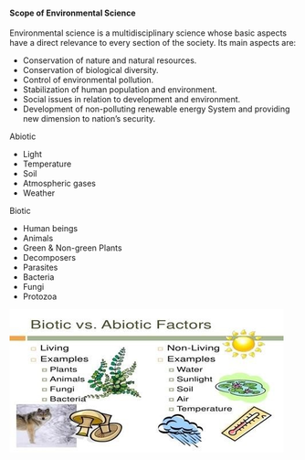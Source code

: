 #### Scope of Environmental Science
 Environmental science is a multidisciplinary science whose basic aspects have a direct relevance to every section of the society. Its main aspects are: 
- Conservation of nature and natural resources.  
- Conservation of biological diversity.  
- Control of environmental pollution.  
- Stabilization of human population and environment. 
- Social issues in relation to development and environment.  
- Development of non-polluting renewable energy System and providing new dimension to nation’s security. 


Abiotic 
- Light  
- Temperature  
- Soil  
- Atmospheric gases  
- Weather 

Biotic 
- Human beings  
- Animals  
- Green & Non-green Plants  
- Decomposers  
- Parasites  
- Bacteria  
- Fungi  
- Protozoa 

![Biotic & Abiotic](https://raw.githubusercontent.com/princekunal101/academic-section/main/Studies/Environment%20and%20Echology/figures/biotic_abiotic.jpg)

 


